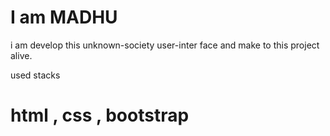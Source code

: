 <!-- Hello  -->

# I am MADHU 

i am develop this unknown-society user-inter face and make to this project alive.


used stacks

# html , css , bootstrap